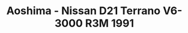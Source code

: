 ---
layout: product
title: "Aoshima - Nissan D21 Terrano V6-3000 R3M 1991"
price: "TBA" 
desc: "N/A"
img_path: "/assets/img/AO57087.webp"
brand: "N/A"
available: false
special_offer: false
new: false
soon: false
cat: "010000"
subcat: "013700"
subsubcat: "0N/A"
sifra: "AO57087"
popular: false
---